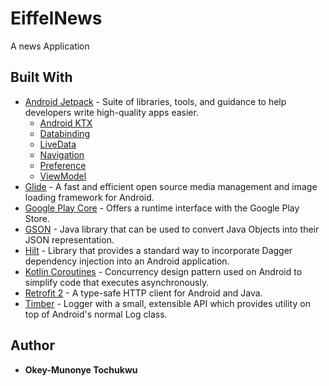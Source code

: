 # EiffelNews
A news Application








## Built With

* [Android Jetpack](https://developer.android.com/jetpack/?gclid=Cj0KCQjwhJrqBRDZARIsALhp1WQBmjQ4WUpnRT4ETGGR1T_rQG8VU3Ta_kVwiznZASR5y4fgPDRYFqkaAhtfEALw_wcB) - Suite of libraries, tools, and guidance to help developers write high-quality apps easier.
  * [Android KTX](https://developer.android.com/kotlin/ktx)
  * [Databinding](https://developer.android.com/jetpack/androidx/releases/databinding)
  * [LiveData](https://developer.android.com/topic/libraries/architecture/livedata)
  * [Navigation](https://developer.android.com/jetpack/androidx/releases/navigation)
  * [Preference](https://developer.android.com/jetpack/androidx/releases/preference)
  * [ViewModel](https://developer.android.com/topic/libraries/architecture/viewmodel)
* [Glide](https://github.com/bumptech/glide) - A fast and efficient open source media management and image loading framework for Android.
* [Google Play Core](https://developer.android.com/guide/playcore) - Offers a runtime interface with the Google Play Store.
* [GSON](https://github.com/google/gson) - Java library that can be used to convert Java Objects into their JSON representation.
* [Hilt](https://developer.android.com/training/dependency-injection/hilt-android) - Library that provides a standard way to incorporate Dagger dependency injection into an Android application.
* [Kotlin Coroutines](https://developer.android.com/kotlin/coroutines) - Concurrency design pattern used on Android to simplify code that executes asynchronously.
* [Retrofit 2](https://github.com/square/retrofit) - A type-safe HTTP client for Android and Java.
* [Timber](https://github.com/JakeWharton/timber) - Logger with a small, extensible API which provides utility on top of Android's normal Log class.

## Author

* **Okey-Munonye Tochukwu**  
